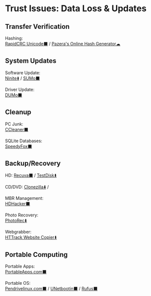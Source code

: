 # Trust Issues: Data Loss & Updates

## Transfer Verification

Hashing:  
	[RapidCRC Unicode⬛](http://www.ov2.eu/programs/rapidcrc-unicode) / 
	[Pazera's Online Hash Generator☁](http://www.pazera-software.com/online-tools/online-hash-generator.html)

## System Updates

Software Update:  
	[Ninite⬇️](https://ninite.com/) / 
	[SUMo⬛](https://kcsoftwares.com/?sumo)

Driver Update:  
	[DUMo⬛](https://kcsoftwares.com/?dumo)

## Cleanup

PC Junk:  
	[CCleaner⬛](https://www.ccleaner.com/)

SQLite Databases:  
	[SpeedyFox⬛](https://www.crystalidea.com/speedyfox)

## Backup/Recovery

HD:
	[Recuva⬛](https://www.ccleaner.com/recuva) / 
	[TestDisk⬇️](https://www.cgsecurity.org/wiki/TestDisk)

CD/DVD:
	[Clonezilla⬇️](https://clonezilla.org/) / 

MBR Management:  
	[HDHacker⬛](http://dimio.altervista.org/eng/#HDHacker)

Photo Recovery:  
	[PhotoRec⬇️](https://www.cgsecurity.org/wiki/PhotoRec)

Webgrabber:  
	[HTTrack Website Copier⬇️](https://www.httrack.com/)


## Portable Computing

Portable Apps:  
	[PortableApps.com⬛](https://portableapps.com/)
	
Portable OS:  
	[Pendrivelinux.com⬛](https://www.pendrivelinux.com/) / 
	[UNetbootin⬛](https://unetbootin.github.io/) / 
	[Rufus⬛](https://rufus.ie/)

